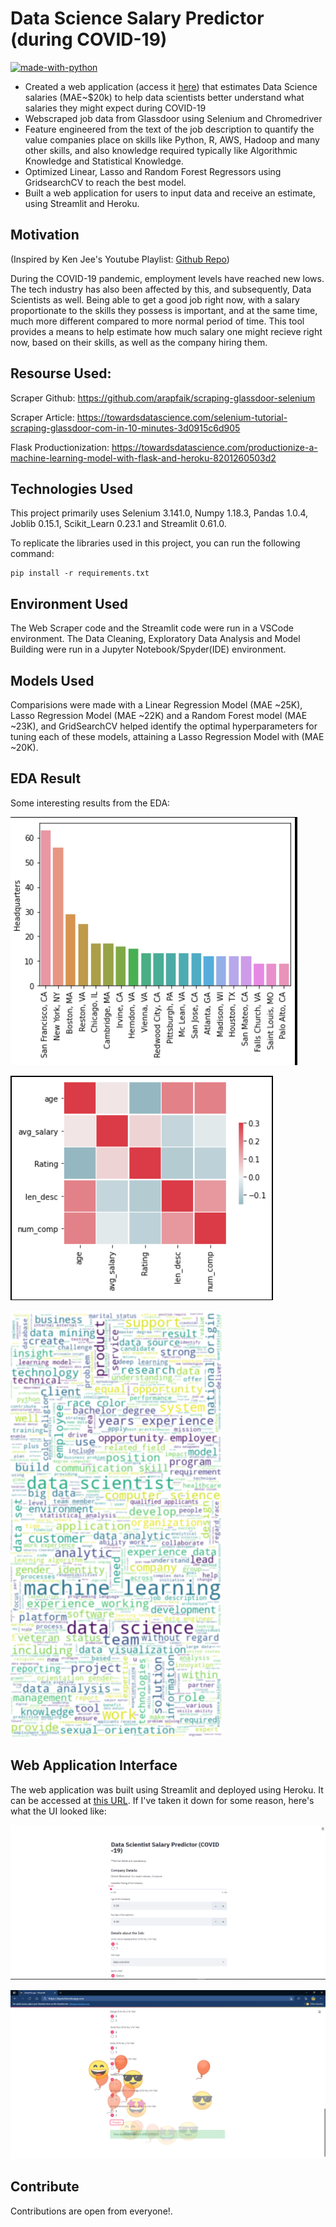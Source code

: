 # Data Science Salary Predictor (during COVID-19)

[![made-with-python](https://img.shields.io/badge/Made%20with-Python-1f425f.svg)](https://www.python.org/)

- Created a web application (access it [here]("https://dspred.herokuapp.com/")) that estimates Data Science salaries (MAE~\$20k) to help data scientists better understand what salaries they might expect during COVID-19
- Webscraped job data from Glassdoor using Selenium and Chromedriver
- Feature engineered from the text of the job description to quantify the value companies place on skills like Python, R, AWS, Hadoop and many other skills, and also knowledge required typically like Algorithmic Knowledge and Statistical Knowledge.
- Optimized Linear, Lasso and Random Forest Regressors using GridsearchCV to reach the best model.
- Built a web application for users to input data and receive an estimate, using Streamlit and Heroku.

## Motivation

(Inspired by Ken Jee's Youtube Playlist: [Github Repo](https://github.com/PlayingNumbers/ds_salary_proj))

During the COVID-19 pandemic, employment levels have reached new lows. The tech industry has also been affected by this, and subsequently, Data Scientists as well. Being able to get a good job right now, with a salary proportionate to the skills they possess is important, and at the same time, much more different compared to more normal period of time. This tool provides a means to help estimate how much salary one might recieve right now, based on their skills, as well as the company hiring them.

## Resourse Used:

Scraper Github: https://github.com/arapfaik/scraping-glassdoor-selenium

Scraper Article: https://towardsdatascience.com/selenium-tutorial-scraping-glassdoor-com-in-10-minutes-3d0915c6d905

Flask Productionization: https://towardsdatascience.com/productionize-a-machine-learning-model-with-flask-and-heroku-8201260503d2


## Technologies Used

This project primarily uses Selenium 3.141.0, Numpy 1.18.3, Pandas 1.0.4, Joblib 0.15.1, Scikit_Learn 0.23.1 and Streamlit 0.61.0.

To replicate the libraries used in this project, you can run the following command:

```
pip install -r requirements.txt
```

## Environment Used

The Web Scraper code and the Streamlit code were run in a VSCode environment. The Data Cleaning, Exploratory Data Analysis and Model Building were run in a Jupyter Notebook/Spyder(IDE) environment.

## Models Used

Comparisions were made with a Linear Regression Model (MAE ~25K), Lasso Regression Model (MAE ~22K) and a Random Forest model (MAE ~23K), and GridSearchCV helped identify the optimal hyperparameters for tuning each of these models, attaining a Lasso Regression Model with (MAE ~20K).

## EDA Result

Some interesting results from the EDA:

![Plot1](/images/2.png)

![Plot2](/images/cor.png)

![Plot3](/images/s.png)


## Web Application Interface

The web application was built using Streamlit and deployed using Heroku. It can be accessed at [this URL]("https://dspred.herokuapp.com/"). If I've taken it down for some reason, here's what the UI looked like:

![DSS1](/images/f.png)

![DSS2](/images/we.png)

## Contribute

Contributions are open from everyone!.
